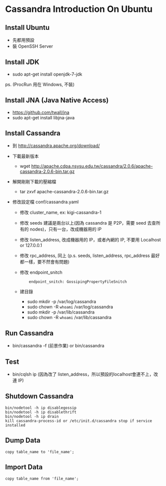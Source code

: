 # Cassandra Introduction On Ubuntu

## Install Ubuntu
*	先都用預設
*	裝 OpenSSH Server

## Install JDK

*	sudo apt-get install openjdk-7-jdk

ps. (ProcRun 用在 Windows, 不裝)

## Install JNA (Java Native Access)
*	https://github.com/twall/jna
*	sudo apt-get install libjna-java

## Install Cassandra
*	到 http://cassandra.apache.org/download/
*	下載最新版本
	*	wget http://apache.cdpa.nsysu.edu.tw/cassandra/2.0.6/apache-cassandra-2.0.6-bin.tar.gz
*	解開剛剛下載的壓縮檔
	*	tar zxvf apache-cassandra-2.0.6-bin.tar.gz

*	修改設定檔 conf/cassandra.yaml
	*	修改 cluster_name, ex: kigi-cassandra-1
	*	修改 seeds 建議是兩台以上(因為 cassandra 是 P2P，需要 seed 去查所有的 nodes)，只有一台，改成機器用的 IP
	*	修改 listen_address, 改成機器用的 IP，或者內網的 IP, 不要用 Localhost or 127.0.0.1
	*	修改 rpc_address, 同上
		(p.s. seeds, listen_address, rpc_address 最好都一樣，要不然會有問題)
	*	修改 endpoint_snitch
	
		```
			endpoint_snitch: GossipingPropertyFileSnitch
		```
		
	*	建目錄
		*	sudo mkdir -p /var/log/cassandra
		*	sudo chown -R `whoami` /var/log/cassandra
		*	sudo mkdir -p /var/lib/cassandra
		*	sudo chown -R `whoami` /var/lib/cassandra

## Run Cassandra
*	bin/cassandra -f (前景作業) or bin/cassandra


## Test
*	bin/cqlsh ip (因為改了 listen_address，所以預設的localhost會連不上，改連 IP)

## Shutdown Cassandra
```
bin/nodetool -h ip disablegossip
bin/nodetool -h ip disablethrift
bin/nodetool -h ip drain
kill cassandra-process-id or /etc/init.d/cassandra stop if service installed
```

## Dump Data
```copy table_name to 'file_name';```


## Import Data
```copy table_name from 'file_name';```


